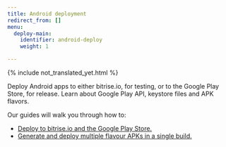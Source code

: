 ```yaml
---
title: Android deployment
redirect_from: []
menu:
  deploy-main:
    identifier: android-deploy
    weight: 1

---
```

{% include not_translated_yet.html %}

Deploy Android apps to either bitrise.io, for testing, or to the Google Play Store, for release. Learn about Google Play API, keystore files and APK flavors.

Our guides will walk you through how to:

* [Deploy to bitrise.io and the Google Play Store.](/jp/deploy/android-deploy/deploying-android-apps/)
* [Generate and deploy multiple flavour APKs in a single build.](/jp/deploy/android-deploy/generate-and-deploy-multiple-flavor-apks-in-a-single-workflow/)